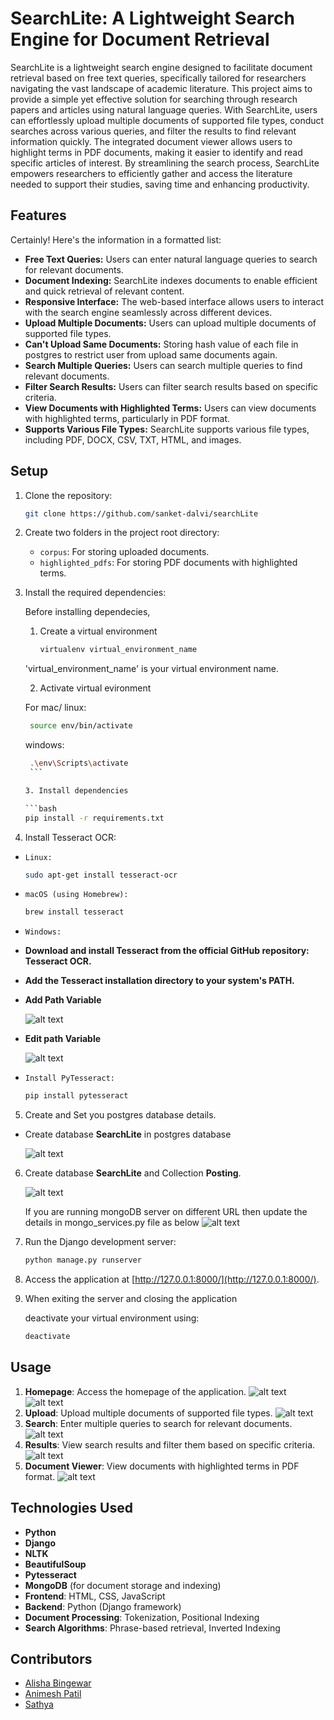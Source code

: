 

# SearchLite: A Lightweight Search Engine for Document Retrieval

SearchLite is a lightweight search engine designed to facilitate document retrieval based on free text queries, specifically tailored for researchers navigating the vast landscape of academic literature. This project aims to provide a simple yet effective solution for searching through research papers and articles using natural language queries.
With SearchLite, users can effortlessly upload multiple documents of supported file types, conduct searches across various queries, and filter the results to find relevant information quickly. The integrated document viewer allows users to highlight terms in PDF documents, making it easier to identify and read specific articles of interest. By streamlining the search process, SearchLite empowers researchers to efficiently gather and access the literature needed to support their studies, saving time and enhancing productivity.

## Features

Certainly! Here's the information in a formatted list:

- **Free Text Queries:** Users can enter natural language queries to search for relevant documents.
- **Document Indexing:** SearchLite indexes documents to enable efficient and quick retrieval of relevant content.
- **Responsive Interface:** The web-based interface allows users to interact with the search engine seamlessly across different devices.
- **Upload Multiple Documents:** Users can upload multiple documents of supported file types.
- **Can't Upload Same Documents:** Storing hash value of each file in postgres to restrict user from upload same documents again.
- **Search Multiple Queries:** Users can search multiple queries to find relevant documents.
- **Filter Search Results:** Users can filter search results based on specific criteria.
- **View Documents with Highlighted Terms:** Users can view documents with highlighted terms, particularly in PDF format.
- **Supports Various File Types:** SearchLite supports various file types, including PDF, DOCX, CSV, TXT, HTML, and images.

## Setup

1. Clone the repository:

   ```bash
   git clone https://github.com/sanket-dalvi/searchLite
   ```

2. Create two folders in the project root directory:

   - `corpus`: For storing uploaded documents.
   - `highlighted_pdfs`: For storing PDF documents with highlighted terms.

3. Install the required dependencies:

   Before installing dependecies, 
   
   1. Create a virtual environment
   
      ```bash
      virtualenv virtual_environment_name 
      ```
   'virtual_environment_name' is your virtual environment name.

   2. Activate virtual evironment

    For mac/ linux:
      
      ```bash
       source env/bin/activate 
      ```
    windows:

      ```bash
       .\env\Scripts\activate
       ```

   3. Install dependencies

      ```bash
      pip install -r requirements.txt
      ```

4. Install Tesseract OCR:

- `Linux:`

   ```bash
   sudo apt-get install tesseract-ocr
   ```
- `macOS (using Homebrew):`

   ```bash
   brew install tesseract
   ```
- `Windows:`

- **Download and install Tesseract from the official GitHub repository: Tesseract OCR.**

- **Add the Tesseract installation directory to your system's PATH.**

- **Add Path Variable**


  ![alt text](searchLite/searchLite/static/image-1.png)

- **Edit path Variable**

  ![alt text](searchLite/searchLite/static/image-2.png)

- `Install PyTesseract:`

   ```bash
   pip install pytesseract
   ```
5. Create and Set you postgres database details.

- Create database **SearchLite** in postgres database

   ![alt text](searchLite/searchLite/static/image.png)

6. Create database **SearchLite** and Collection **Posting**.

   ![alt text](searchLite/searchLite/static/image-3.png)
   
   If you are running mongoDB server on different URL then update the details in mongo_services.py file as below
   ![alt text](searchLite/searchLite/static/image-10.png)

7. Run the Django development server:

   ```bash
   python manage.py runserver
   ```

8. Access the application at [http://127.0.0.1:8000/](http://127.0.0.1:8000/).


9. When exiting the server and closing the application

   deactivate your virtual environment using:

   ```bash
   deactivate
   ```

## Usage

1. **Homepage**: Access the homepage of the application.
  ![alt text](searchLite/searchLite/static/image-4.png)
  ![alt text](searchLite/searchLite/static/image-5.png)
2. **Upload**: Upload multiple documents of supported file types.
  ![alt text](searchLite/searchLite/static/image-6.png)
3. **Search**: Enter multiple queries to search for relevant documents.
  ![alt text](searchLite/searchLite/static/image-7.png)
4. **Results**: View search results and filter them based on specific criteria.
  ![alt text](searchLite/searchLite/static/image-8.png)
5. **Document Viewer**: View documents with highlighted terms in PDF format.
  ![alt text](searchLite/searchLite/static/image-9.png)


## Technologies Used

- **Python**
- **Django**
- **NLTK**
- **BeautifulSoup**
- **Pytesseract**
- **MongoDB** (for document storage and indexing)
- **Frontend**: HTML, CSS, JavaScript
- **Backend**: Python (Django framework)
- **Document Processing**: Tokenization, Positional Indexing
- **Search Algorithms**: Phrase-based retrieval, Inverted Indexing

## Contributors

- [Alisha Bingewar](https://github.com/abingewar)
- [Animesh Patil](https://github.com/apatil2332)
- [Sathya](https://github.com/Sathya0990)